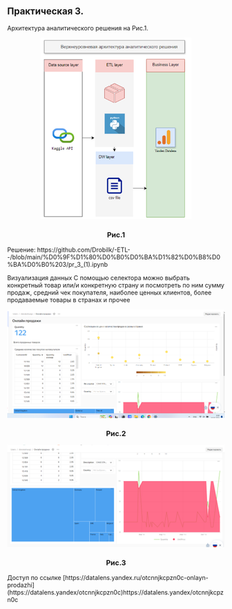 

## Практическая 3.
   
Архитектура аналитического решения на Рис.1.
<p align="center">
<img  src="https://github.com/Drobilk/-ETL--/blob/main/%D0%9F%D1%80%D0%B0%D0%BA%D1%82%D0%B8%D0%BA%D0%B0%203/%D0%A1%D0%BD%D0%B8%D0%BC%D0%BE%D0%BA%20%D1%8D%D0%BA%D1%80%D0%B0%D0%BD%D0%B0%202024-03-15%20015512.png"  width="350" alt="Calculate-BMI-and-risk-category"/>
</p>
<h3 align="center">Рис.1</h3>
Решение:
https://github.com/Drobilk/-ETL--/blob/main/%D0%9F%D1%80%D0%B0%D0%BA%D1%82%D0%B8%D0%BA%D0%B0%203/pr_3_(1).ipynb

   Визуализация данных
   С помощью селектора можно выбрать конкретный товар или/и конкретную страну и посмотреть по ним сумму продаж, средний чек покупателя, наиболее ценных клиентов, более продаваемые товары в странах и прочее
<p align="center">
<img  src="https://github.com/Drobilk/-ETL--/blob/main/%D0%9F%D1%80%D0%B0%D0%BA%D1%82%D0%B8%D0%BA%D0%B0%203/%D0%A1%D0%BD%D0%B8%D0%BC%D0%BE%D0%BA%20%D1%8D%D0%BA%D1%80%D0%B0%D0%BD%D0%B0%202024-03-15%20023207.png"  width="600" alt="Calculate-BMI-and-risk-category"/>
</p>
<h3 align="center">Рис.2</h3>
<p align="center">
<img  src="https://github.com/Drobilk/-ETL--/blob/main/%D0%9F%D1%80%D0%B0%D0%BA%D1%82%D0%B8%D0%BA%D0%B0%203/%D0%A1%D0%BD%D0%B8%D0%BC%D0%BE%D0%BA%20%D1%8D%D0%BA%D1%80%D0%B0%D0%BD%D0%B0%202024-03-15%20023217.png"  width="600" alt="Calculate-BMI-and-risk-category"/>
</p>
<h3 align="center">Рис.3</h3>
Доступ по ссылке [https://datalens.yandex.ru/otcnnjkcpzn0c-onlayn-prodazhi](https://datalens.yandex/otcnnjkcpzn0c)https://datalens.yandex/otcnnjkcpzn0c
